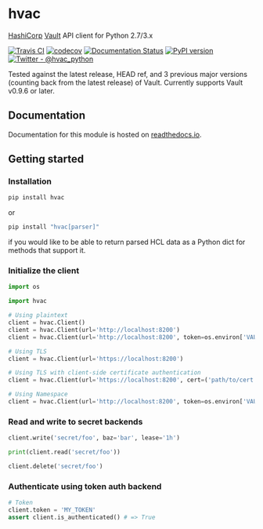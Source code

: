 # hvac

[HashiCorp](https://hashicorp.com/) [Vault](https://www.vaultproject.io) API client for Python 2.7/3.x

[![Travis CI](https://travis-ci.org/hvac/hvac.svg?branch=master)](https://travis-ci.org/hvac/hvac)
[![codecov](https://codecov.io/gh/hvac/hvac/branch/master/graph/badge.svg)](https://codecov.io/gh/hvac/hvac)
[![Documentation Status](https://readthedocs.org/projects/hvac/badge/)](https://hvac.readthedocs.io/en/latest/?badge=latest)
[![PyPI version](https://badge.fury.io/py/hvac.svg)](https://badge.fury.io/py/hvac)
[![Twitter - @hvac_python](https://img.shields.io/twitter/follow/hvac_python.svg?label=Twitter%20-%20@hvac_project&style=social?style=plastic)](https://twitter.com/hvac_python)

Tested against the latest release, HEAD ref, and 3 previous major versions (counting back from the latest release) of Vault. 
Currently supports Vault v0.9.6 or later.

## Documentation

Documentation for this module is hosted on [readthedocs.io](https://hvac.readthedocs.io/en/latest/).

## Getting started

### Installation

```bash
pip install hvac
```
or
```bash
pip install "hvac[parser]"
```
if you would like to be able to return parsed HCL data as a Python dict for methods that support it.

### Initialize the client

```python
import os

import hvac

# Using plaintext
client = hvac.Client()
client = hvac.Client(url='http://localhost:8200')
client = hvac.Client(url='http://localhost:8200', token=os.environ['VAULT_TOKEN'])

# Using TLS
client = hvac.Client(url='https://localhost:8200')

# Using TLS with client-side certificate authentication
client = hvac.Client(url='https://localhost:8200', cert=('path/to/cert.pem', 'path/to/key.pem'))

# Using Namespace
client = hvac.Client(url='http://localhost:8200', token=os.environ['VAULT_TOKEN'], namespace=os.environ['VAULT_NAMESPACE'])

```

### Read and write to secret backends

```python
client.write('secret/foo', baz='bar', lease='1h')

print(client.read('secret/foo'))

client.delete('secret/foo')
```

### Authenticate using token auth backend

```python
# Token
client.token = 'MY_TOKEN'
assert client.is_authenticated() # => True
```
